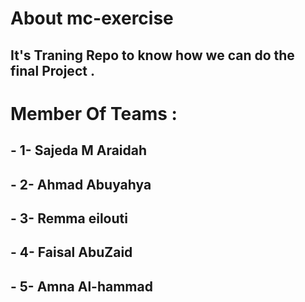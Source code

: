 # About mc-exercise
## It's Traning Repo to know how we  can  do the final Project .

# Member Of Teams :
## - 1- Sajeda M Araidah
## - 2- Ahmad Abuyahya 
## - 3- Remma eilouti
## - 4- Faisal AbuZaid
## - 5- Amna Al-hammad 





 
